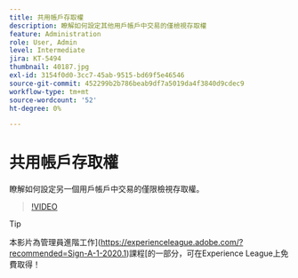 ```yaml
---
title: 共用帳戶存取權
description: 瞭解如何設定其他用戶帳戶中交易的僅檢視存取權
feature: Administration
role: User, Admin
level: Intermediate
jira: KT-5494
thumbnail: 40187.jpg
exl-id: 3154f0d0-3cc7-45ab-9515-bd69f5e46546
source-git-commit: 452299b2b786beab9df7a5019da4f3840d9cdec9
workflow-type: tm+mt
source-wordcount: '52'
ht-degree: 0%

---
```


# 共用帳戶存取權

瞭解如何設定另一個用戶帳戶中交易的僅限檢視存取權。

>[!VIDEO](https://video.tv.adobe.com/v/40187?quality=12&learn=on&hidetitle=true)

>[!TIP]
>
>本影片為管理員進階工作](https://experienceleague.adobe.com/?recommended=Sign-A-1-2020.1)課程[的一部分，可在Experience League上免費取得！
